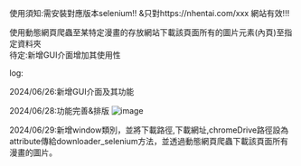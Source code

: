 使用須知:需安裝對應版本selenium!! &只對https://nhentai.com/xxx 網站有效!!!

使用動態網頁爬蟲至某特定漫畫的存放網站下載該頁面所有的圖片元素(內頁)至指定資料夾  
待定:新增GUI介面增加其使用性

log:

2024/06/26:新增GUI介面及其功能

2024/06/28:功能完善&排版
![image](https://github.com/aiko77777/python-manga_downloader/assets/139691979/430ffed4-9f32-4783-b87b-b193ec3c8e61)

2024/06/29:新增window類別，並將下載路徑,下載網址,chromeDrive路徑設為attribute傳給downloader_selenium方法，並透過動態網頁爬蟲下載該頁面所有漫畫的圖片。


